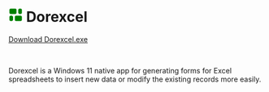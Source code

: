 
<h1> 
  <img width="28" src="https://raw.githubusercontent.com/BiancaFiorella/dorexcel/refs/heads/main/src/Dorexcel/Assets/Square150x150Logo.scale-200.png" /> 
  <b>Dorexcel</b>
</h1>
<p>
  <a target="_blank" href="https://github.com/BiancaFiorella/dorexcel/releases/download/v1.0.2/Dorexcel.exe">
    Download Dorexcel.exe
  </a>
</p>
<br/>
<p>
  Dorexcel is a Windows 11 native app for generating forms for Excel spreadsheets to insert new data or modify the existing records more easily.
</p>
